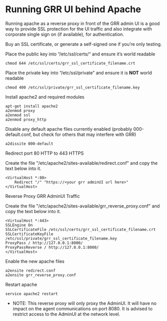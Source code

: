 # Running GRR UI behind Apache

Running apache as a reverse proxy in front of the GRR admin UI is a good
way to provide SSL protection for the UI traffic and also integrate with
corporate single sign on (if available), for authentication.

Buy an SSL certificate, or generate a self-signed one if you’re only
testing.

Place the public key into “/etc/ssl/certs/“ and ensure it’s world
readable

    chmod 644 /etc/ssl/certs/grr_ssl_certificate_filename.crt

Place the private key into “/etc/ssl/private” and ensure it is **NOT**
world readable

    chmod 400 /etc/ssl/private/grr_ssl_certificate_filename.key

Install apache2 and required modules

    apt-get install apache2
    a2enmod proxy
    a2enmod ssl
    a2enmod proxy_http

Disable any default apache files currently enabled (probably
000-default.conf, but check for others that may interfere with GRR)

    a2dissite 000-default

Redirect port 80 HTTP to 443 HTTPS

Create the file "/etc/apache2/sites-available/redirect.conf" and copy
the text below into it.

    <VirtualHost *:80>
        Redirect "/" "https://<your grr adminUI url here>"
    </VirtualHost>

Reverse Proxy GRR AdminUI Traffic

Create the file "/etc/apache2/sites-available/grr\_reverse\_proxy.conf"
and copy the text below into it.

    <VirtualHost *:443>
    SSLEngine On
    SSLCertificateFile /etc/ssl/certs/grr_ssl_certificate_filename.crt
    SSLCertificateKeyFile /etc/ssl/private/grr_ssl_certificate_filename.key
    ProxyPass / http://127.0.0.1:8000/
    ProxyPassReverse / http://127.0.0.1:8000/
    </VirtualHost>

Enable the new apache files

    a2ensite redirect.conf
    a2ensite grr_reverse_proxy.conf

Restart apache

    service apache2 restart

  - NOTE: This reverse proxy will only proxy the AdminUI. It will have
    no impact on the agent communications on port 8080. It is advised to
    restrict access to the AdminUI at the network level.
